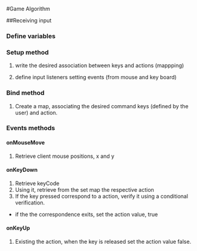 #Game Algorithm

##Receiving input

### Define variables

### Setup method

1. write the desired association between keys and actions (mappping)  

2. define input listeners setting events (from mouse and key board)

### Bind method

1. Create a map, associating the desired command keys (defined by the user) and action.


### Events methods

#### onMouseMove

1. Retrieve client mouse positions, x and y

#### onKeyDown

1. Retrieve keyCode
2. Using it, retrieve from the set map the respective action
3. If the key pressed correspond to a action, verify it using a conditional verification.

- if the the correspondence exits, set the action value, true

#### onKeyUp

1. Existing the action, when the key is released set the action value false. 
